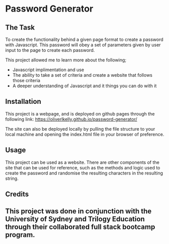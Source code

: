 # Password Generator

## The Task

To create the functionality behind a given page format to create a password with Javascript. This password will obey a set of parameters given by user input to the page to create each password.

This project allowed me to learn more about the following;
- Javascript implimentation and use
- The ability to take a set of criteria and create a website that follows those criteria
- A deeper understanding of Javascript and it things you can do with it

## Installation

This project is a webpage, and is deployed on github pages through the following link:
    https://oliverlkelly.github.io/password-generator/

The site can also be deployed locally by pulling the file structure to your local machine and opening the index.html file in your browser of preference.

## Usage
This project can be used as a website. There are other components of the site that can be used for reference, such as the methods and logic used to create the password and randomise the resulting characters in the resulting string.

## Credits
This project was done in conjunction with the University of Sydney and Trilogy Education through their collaborated full stack bootcamp program.
---
